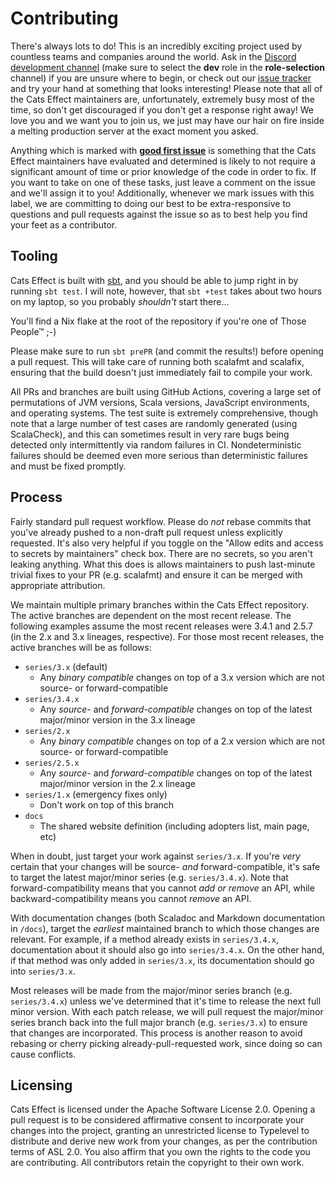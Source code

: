 # Contributing

There's always lots to do! This is an incredibly exciting project used by countless teams and companies around the world. Ask in the [Discord development channel](https://discord.gg/QNnHKHq5Ts) (make sure to select the **dev** role in the **role-selection** channel) if you are unsure where to begin, or check out our [issue tracker](https://github.com/typelevel/cats-effect/issues) and try your hand at something that looks interesting! Please note that all of the Cats Effect maintainers are, unfortunately, extremely busy most of the time, so don't get discouraged if you don't get a response right away! We love you and we want you to join us, we just may have our hair on fire inside a melting production server at the exact moment you asked.

Anything which is marked with [**good first issue**](https://github.com/typelevel/cats-effect/issues?q=is%3Aissue+is%3Aopen+label%3A%22good+first+issue%22) is something that the Cats Effect maintainers have evaluated and determined is likely to not require a significant amount of time or prior knowledge of the code in order to fix. If you want to take on one of these tasks, just leave a comment on the issue and we'll assign it to you! Additionally, whenever we mark issues with this label, we are committing to doing our best to be extra-responsive to questions and pull requests against the issue so as to best help you find your feet as a contributor.

## Tooling

Cats Effect is built with [sbt](https://github.com/sbt/sbt), and you should be able to jump right in by running `sbt test`. I will note, however, that `sbt +test` takes about two hours on my laptop, so you probably *shouldn't* start there...

You'll find a Nix flake at the root of the repository if you're one of Those People™ ;-)

Please make sure to run `sbt prePR` (and commit the results!) before opening a pull request. This will take care of running both scalafmt and scalafix, ensuring that the build doesn't just immediately fail to compile your work.

All PRs and branches are built using GitHub Actions, covering a large set of permutations of JVM versions, Scala versions, JavaScript environments, and operating systems. The test suite is extremely comprehensive, though note that a large number of test cases are randomly generated (using ScalaCheck), and this can sometimes result in very rare bugs being detected only intermittently via random failures in CI. Nondeterministic failures should be deemed even more serious than deterministic failures and must be fixed promptly.

## Process

Fairly standard pull request workflow. Please do *not* rebase commits that you've already pushed to a non-draft pull request unless explicitly requested. It's also very helpful if you toggle on the "Allow edits and access to secrets by maintainers" check box. There are no secrets, so you aren't leaking anything. What this does is allows maintainers to push last-minute trivial fixes to your PR (e.g. scalafmt) and ensure it can be merged with appropriate attribution.

We maintain multiple primary branches within the Cats Effect repository. The active branches are dependent on the most recent release. The following examples assume the most recent releases were 3.4.1 and 2.5.7 (in the 2.x and 3.x lineages, respective). For those most recent releases, the active branches will be as follows:

- `series/3.x` (default)
  + Any *binary compatible* changes on top of a 3.x version which are not source- or forward-compatible
- `series/3.4.x`
  + Any *source-* and *forward-compatible* changes on top of the latest major/minor version in the 3.x lineage
- `series/2.x`
  + Any *binary compatible* changes on top of a 2.x version which are not source- or forward-compatible
- `series/2.5.x`
  + Any *source-* and *forward-compatible* changes on top of the latest major/minor version in the 2.x lineage
- `series/1.x` (emergency fixes only)
  + Don't work on top of this branch
- `docs`
  + The shared website definition (including adopters list, main page, etc)

When in doubt, just target your work against `series/3.x`. If you're *very* certain that your changes will be source- *and* forward-compatible, it's safe to target the latest major/minor series (e.g. `series/3.4.x`). Note that forward-compatibility means that you cannot *add or remove* an API, while backward-compatibility means you cannot *remove* an API.

With documentation changes (both Scaladoc and Markdown documentation in `/docs`), target the *earliest* maintained branch to which those changes are relevant. For example, if a method already exists in `series/3.4.x`, documentation about it should also go into `series/3.4.x`. On the other hand, if that method was only added in `series/3.x`, its documentation should go into `series/3.x`.

Most releases will be made from the major/minor series branch (e.g. `series/3.4.x`) unless we've determined that it's time to release the next full minor version. With each patch release, we will pull request the major/minor series branch back into the full major branch (e.g. `series/3.x`) to ensure that changes are incorporated. This process is another reason to avoid rebasing or cherry picking already-pull-requested work, since doing so can cause conflicts.

## Licensing

Cats Effect is licensed under the Apache Software License 2.0. Opening a pull request is to be considered affirmative consent to incorporate your changes into the project, granting an unrestricted license to Typelevel to distribute and derive new work from your changes, as per the contribution terms of ASL 2.0. You also affirm that you own the rights to the code you are contributing. All contributors retain the copyright to their own work.

